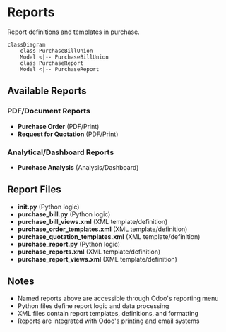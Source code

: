 # Reports

Report definitions and templates in purchase.

```mermaid
classDiagram
    class PurchaseBillUnion
    Model <|-- PurchaseBillUnion
    class PurchaseReport
    Model <|-- PurchaseReport
```

## Available Reports

### PDF/Document Reports
- **Purchase Order** (PDF/Print)
- **Request for Quotation** (PDF/Print)

### Analytical/Dashboard Reports
- **Purchase Analysis** (Analysis/Dashboard)


## Report Files

- **__init__.py** (Python logic)
- **purchase_bill.py** (Python logic)
- **purchase_bill_views.xml** (XML template/definition)
- **purchase_order_templates.xml** (XML template/definition)
- **purchase_quotation_templates.xml** (XML template/definition)
- **purchase_report.py** (Python logic)
- **purchase_reports.xml** (XML template/definition)
- **purchase_report_views.xml** (XML template/definition)

## Notes
- Named reports above are accessible through Odoo's reporting menu
- Python files define report logic and data processing
- XML files contain report templates, definitions, and formatting
- Reports are integrated with Odoo's printing and email systems
